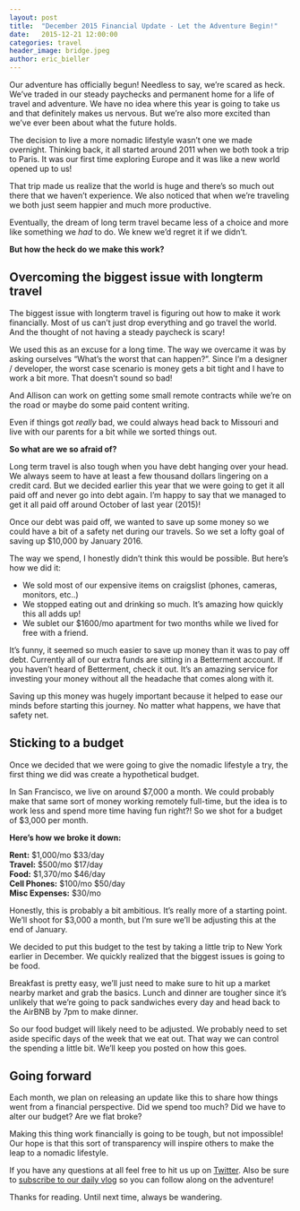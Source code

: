```yaml
---
layout: post
title:  "December 2015 Financial Update - Let the Adventure Begin!"
date:   2015-12-21 12:00:00
categories: travel
header_image: bridge.jpeg
author: eric_bieller
---
```


Our adventure has officially begun! Needless to say, we’re scared as heck. We’ve traded in our steady paychecks and permanent home for a life of travel and adventure. We have no idea where this year is going to take us and that definitely makes us nervous. But we’re also more excited than we’ve ever been about what the future holds.

The decision to live a more nomadic lifestyle wasn’t one we made overnight. Thinking back, it all started around 2011 when we both took a trip to Paris. It was our first time exploring Europe and it was like a new world opened up to us!

That trip made us realize that the world is huge and there’s so much out there that we haven’t experience. We also noticed that when we’re traveling we both just seem happier and much more productive.

Eventually, the dream of long term travel became less of a choice and more like something we *had* to do. We knew we’d regret it if we didn’t.

**But how the heck do we make this work?**

## Overcoming the biggest issue with longterm travel

The biggest issue with longterm travel is figuring out how to make it work financially. Most of us can’t just drop everything and go travel the world. And the thought of not having a steady paycheck is scary!

We used this as an excuse for a long time. The way we overcame it was by asking ourselves “What’s the worst that can happen?”. Since I’m a designer / developer, the worst case scenario is money gets a bit tight and I have to work a bit more. That doesn’t sound so bad!

And Allison can work on getting some small remote contracts while we’re on the road or maybe do some paid content writing.

Even if things got *really* bad, we could always head back to Missouri and live with our parents for a bit while we sorted things out.

**So what are we so afraid of?**

Long term travel is also tough when you have debt hanging over your head. We always seem to have at least a few thousand dollars lingering on a credit card. But we decided earlier this year that we were going to get it all paid off and never go into debt again. I’m happy to say that we managed to get it all paid off around October of last year (2015)!

Once our debt was paid off, we wanted to save up some money so we could have a bit of a safety net during our travels. So we set a lofty goal of saving up $10,000 by January 2016.

The way we spend, I honestly didn’t think this would be possible. But here’s how we did it:

- We sold most of our expensive items on craigslist (phones, cameras, monitors, etc..)
- We stopped eating out and drinking so much. It’s amazing how quickly this all adds up!
- We sublet our $1600/mo apartment for two months while we lived for free with a friend.

It’s funny, it seemed so much easier to save up money than it was to pay off debt. Currently all of our extra funds are sitting in a Betterment account. If you haven’t heard of Betterment, check it out. It’s an amazing service for investing your money without all the headache that comes along with it.

Saving up this money was hugely important because it helped to ease our minds before starting this journey. No matter what happens, we have that safety net.

## Sticking to a budget

Once we decided that we were going to give the nomadic lifestyle a try, the first thing we did was create a hypothetical budget.

In San Francisco, we live on around $7,000 a month. We could probably make that same sort of money working remotely full-time, but the idea is to work less and spend more time having fun right?! So we shot for a budget of $3,000 per month.

**Here’s how we broke it down:**

**Rent:** $1,000/mo $33/day<br />
**Travel:** $500/mo $17/day<br />
**Food:** $1,370/mo $46/day<br />
**Cell Phones:** $100/mo $50/day<br />
**Misc Expenses:** $30/mo

Honestly, this is probably a bit ambitious. It’s really more of a starting point. We’ll shoot for $3,000 a month, but I’m sure we’ll be adjusting this at the end of January.

We decided to put this budget to the test by taking a little trip to New York earlier in December. We quickly realized that the biggest issues is going to be food. 

Breakfast is pretty easy, we’ll just need to make sure to hit up a market nearby market and grab the basics. Lunch and dinner are tougher since it’s unlikely that we’re going to pack sandwiches every day and head back to the AirBNB by 7pm to make dinner.

So our food budget will likely need to be adjusted. We probably need to set aside specific days of the week that we eat out. That way we can control the spending a little bit. We’ll keep you posted on how this goes.

## Going forward

Each month, we plan on releasing an update like this to share how things went from a financial perspective. Did we spend too much? Did we have to alter our budget? Are we flat broke?

Making this thing work financially is going to be tough, but not impossible! Our hope is that this sort of transparency will inspire others to make the leap to a nomadic lifestyle.

If you have any questions at all feel free to hit us up on [Twitter](http://twitter.com/the_endless_a). Also be sure to [subscribe to our daily vlog](http://bit.ly/1Nnl2kq) so you can follow along on the adventure!

Thanks for reading. Until next time, always be wandering.
